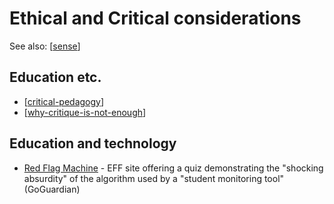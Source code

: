<!--
 Copyright (C) 2023 David Jones
 
 This file is part of memex.
 
 memex is free software: you can redistribute it and/or modify
 it under the terms of the GNU General Public License as published by
 the Free Software Foundation, either version 3 of the License, or
 (at your option) any later version.
 
 memex is distributed in the hope that it will be useful,
 but WITHOUT ANY WARRANTY; without even the implied warranty of
 MERCHANTABILITY or FITNESS FOR A PARTICULAR PURPOSE.  See the
 GNU General Public License for more details.
 
 You should have received a copy of the GNU General Public License
 along with memex.  If not, see <http://www.gnu.org/licenses/>.
-->

# Ethical and Critical considerations 

See also: [[sense]]

## Education etc.

- [[critical-pedagogy]]
- [[why-critique-is-not-enough]]

## Education and technology

- [Red Flag Machine](https://redflagmachine.com/about/) - EFF site offering a quiz demonstrating the "shocking absurdity" of the algorithm used by a "student monitoring tool" (GoGuardian)

[//begin]: # "Autogenerated link references for markdown compatibility"
[sense]: ../sense "Sense"
[critical-pedagogy]: ../loose/critical-pedagogy "Critical pedagogy"
[why-critique-is-not-enough]: ../Research/why-critique-is-not-enough "Why critique is not enough"
[//end]: # "Autogenerated link references"